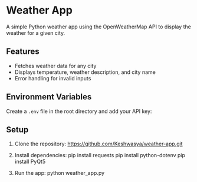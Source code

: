 # Weather App

A simple Python weather app using the OpenWeatherMap API to display the weather for a given city.

## Features
- Fetches weather data for any city
- Displays temperature, weather description, and city name
- Error handling for invalid inputs

## Environment Variables
Create a `.env` file in the root directory and add your API key:

## Setup
1. Clone the repository:
https://github.com/Keshwasya/weather-app.git

2. Install dependencies:
pip install requests
pip install python-dotenv
pip install PyQt5

3. Run the app:
python weather_app.py